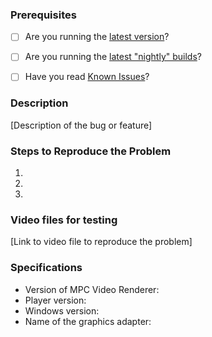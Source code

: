 ### Prerequisites

* [ ] Are you running the [latest version](https://github.com/Aleksoid1978/VideoRenderer/releases/latest)?
* [ ] Are you running the [latest "nightly" builds](https://github.com/qwerttvv/Player/releases)?
* [ ] Have you read [Known Issues](Known-Issues)?


### Description

[Description of the bug or feature]


### Steps to Reproduce the Problem

  1.
  1.
  1.

### Video files for testing

[Link to video file to reproduce the problem]


### Specifications

  - Version of MPC Video Renderer:
  - Player version:
  - Windows version:
  - Name of the graphics adapter:
